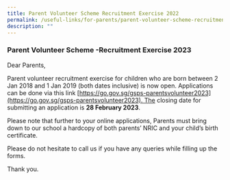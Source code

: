 ```yaml
---
title: Parent Volunteer Scheme Recruitment Exercise 2022
permalink: /useful-links/for-parents/parent-volunteer-scheme-recruitment-exercise/
description: ""
---
```

### **Parent Volunteer Scheme -Recruitment Exercise 2023**
Dear Parents,

Parent volunteer recruitment exercise for children who are born between 2 Jan 2018 and 1 Jan 2019 (both dates inclusive) is now open. Applications can be done via this link [https://go.gov.sg/gsps-parentsvolunteer2023](https://go.gov.sg/gsps-parentsvolunteer2023). The closing date for submitting an application is **28 February 2023**.

Please note that further to your online applications, Parents must bring down to our school a hardcopy of both parents’ NRIC and your child’s birth certificate.

Please do not hesitate to call us if you have any queries while filling up the forms.

Thank you.